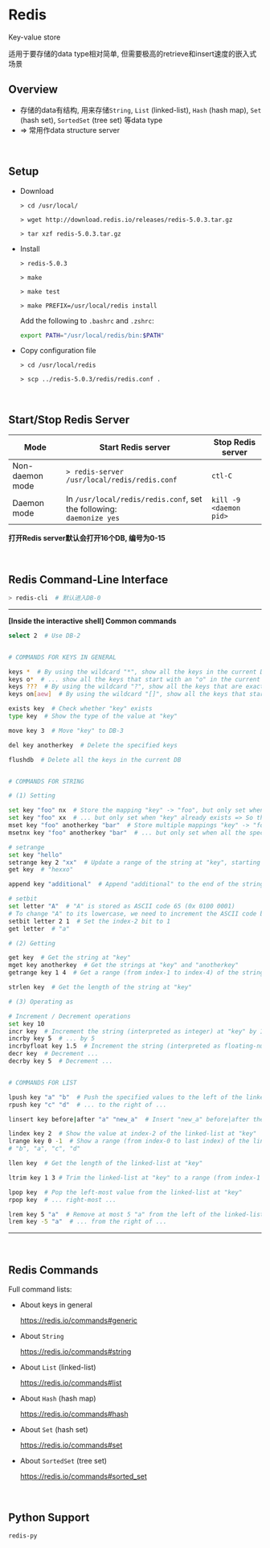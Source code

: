 # Redis

Key-value store

适用于要存储的data type相对简单, 但需要极高的retrieve和insert速度的嵌入式场景

## Overview

* 存储的data有结构, 用来存储`String`, `List` (linked-list), `Hash` (hash map), `Set` (hash set), `SortedSet` (tree set) 等data type
* => 常用作data structure server

<br>

## Setup

* Download

  `> cd /usr/local/`

  `> wget http://download.redis.io/releases/redis-5.0.3.tar.gz`

  `> tar xzf redis-5.0.3.tar.gz`

* Install

  `> redis-5.0.3`

  `> make`

  `> make test`

  `> make PREFIX=/usr/local/redis install`

  Add the following to `.bashrc` and `.zshrc`:

  ```bash
  export PATH="/usr/local/redis/bin:$PATH"
  ```

* Copy configuration file

  `> cd /usr/local/redis`

  `> scp ../redis-5.0.3/redis/redis.conf .`

<br>

## Start/Stop Redis Server

| Mode            | Start Redis server                                           | Stop Redis server      |
| --------------- | ------------------------------------------------------------ | ---------------------- |
| Non-daemon mode | `> redis-server /usr/local/redis/redis.conf`                 | `ctl-C`                |
| Daemon mode     | In `/usr/local/redis/redis.conf`, set the following:<br>`daemonize yes` | `kill -9 <daemon pid>` |

**打开Redis server默认会打开16个DB, 编号为0-15**

<br>

## Redis Command-Line Interface

```bash
> redis-cli  # 默认进入DB-0
```

***

**[Inside the interactive shell] Common commands**

```bash
select 2  # Use DB-2


# COMMANDS FOR KEYS IN GENERAL

keys *  # By using the wildcard "*", show all the keys in the current DB
keys o*  # ... show all the keys that start with an "o" in the current DB
keys ???  # By using the wildcard "?", show all the keys that are exactly 3 characters long in the current DB
keys on[aew]  # By using the wildcard "[]", show all the keys that start with "on" followed by any one character among "a"/"e"/"w" in the current DB

exists key  # Check whether "key" exists
type key  # Show the type of the value at "key"

move key 3  # Move "key" to DB-3

del key anotherkey  # Delete the specified keys

flushdb  # Delete all the keys in the current DB


# COMMANDS FOR STRING

# (1) Setting

set key "foo" nx  # Store the mapping "key" -> "foo", but only set when "key" doesn't already exist
set key "foo" xx  # ... but only set when "key" already exists => So this is equivalent to updating the string at "key"
mset key "foo" anotherkey "bar"  # Store multiple mappings "key" -> "foo" and "anotherkey" -> "bar"
msetnx key "foo" anotherkey "bar"  # ... but only set when all the specified keys don't already exist

# setrange
set key "hello"
setrange key 2 "xx"  # Update a range of the string at "key", starting from index-2 (starting from 0)
get key  # "hexxo"

append key "additional"  # Append "additional" to the end of the string at "key"

# setbit
set letter "A"  # "A" is stored as ASCII code 65 (0x 0100 0001)
# To change "A" to its lowercase, we need to increment the ASCII code by 32 (0x 0010 0000), i.e., change the index-2 bit from 0 to 1
setbit letter 2 1  # Set the index-2 bit to 1
get letter  # "a"

# (2) Getting

get key  # Get the string at "key"
mget key anotherkey  # Get the strings at "key" and "anotherkey"
getrange key 1 4  # Get a range (from index-1 to index-4) of the string at "key", inclusive

strlen key  # Get the length of the string at "key"

# (3) Operating as 

# Increment / Decrement operations
set key 10
incr key  # Increment the string (interpreted as integer) at "key" by 1
incrby key 5  # ... by 5
incrbyfloat key 1.5  # Increment the string (interpreted as floating-number) at "key" by 1.5
decr key  # Decrement ...
decrby key 5  # Decrement ...


# COMMANDS FOR LIST

lpush key "a" "b"  # Push the specified values to the left of the linked-list at "key"
rpush key "c" "d"  # ... to the right of ...

linsert key before|after "a" "new_a"  # Insert "new_a" before|after the first "a" in the linked-list at "key"

lindex key 2  # Show the value at index-2 of the linked-list at "key"
lrange key 0 -1  # Show a range (from index-0 to last index) of the linked-list at "key", inclusive
# "b", "a", "c", "d"

llen key  # Get the length of the linked-list at "key"

ltrim key 1 3 # Trim the linked-list at "key" to a range (from index-1 to index-3), inclusive

lpop key  # Pop the left-most value from the linked-list at "key"
rpop key  # ... right-most ...

lrem key 5 "a"  # Remove at most 5 "a" from the left of the linked-list at "key"
lrem key -5 "a"  # ... from the right of ...
```

***

<br>

## Redis Commands

Full command lists:

* About keys in general

  https://redis.io/commands#generic

* About `String`

  https://redis.io/commands#string

* About `List` (linked-list)

  https://redis.io/commands#list

* About `Hash` (hash map)

  https://redis.io/commands#hash

* About `Set` (hash set)

  https://redis.io/commands#set

* About `SortedSet` (tree set)

  https://redis.io/commands#sorted_set

<br>

## Python Support

`redis-py`